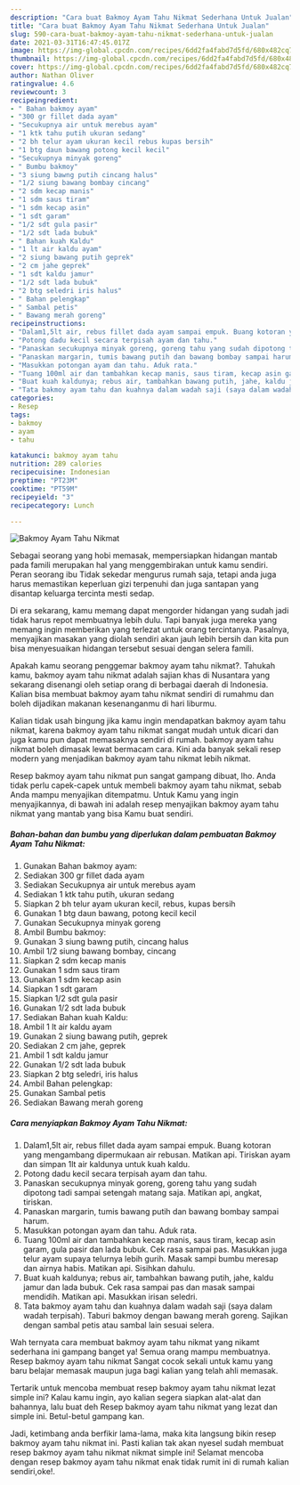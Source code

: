 ```yaml
---
description: "Cara buat Bakmoy Ayam Tahu Nikmat Sederhana Untuk Jualan"
title: "Cara buat Bakmoy Ayam Tahu Nikmat Sederhana Untuk Jualan"
slug: 590-cara-buat-bakmoy-ayam-tahu-nikmat-sederhana-untuk-jualan
date: 2021-03-31T16:47:45.017Z
image: https://img-global.cpcdn.com/recipes/6dd2fa4fabd7d5fd/680x482cq70/bakmoy-ayam-tahu-nikmat-foto-resep-utama.jpg
thumbnail: https://img-global.cpcdn.com/recipes/6dd2fa4fabd7d5fd/680x482cq70/bakmoy-ayam-tahu-nikmat-foto-resep-utama.jpg
cover: https://img-global.cpcdn.com/recipes/6dd2fa4fabd7d5fd/680x482cq70/bakmoy-ayam-tahu-nikmat-foto-resep-utama.jpg
author: Nathan Oliver
ratingvalue: 4.6
reviewcount: 3
recipeingredient:
- " Bahan bakmoy ayam"
- "300 gr fillet dada ayam"
- "Secukupnya air untuk merebus ayam"
- "1 ktk tahu putih ukuran sedang"
- "2 bh telur ayam ukuran kecil rebus kupas bersih"
- "1 btg daun bawang potong kecil kecil"
- "Secukupnya minyak goreng"
- " Bumbu bakmoy"
- "3 siung bawng putih cincang halus"
- "1/2 siung bawang bombay cincang"
- "2 sdm kecap manis"
- "1 sdm saus tiram"
- "1 sdm kecap asin"
- "1 sdt garam"
- "1/2 sdt gula pasir"
- "1/2 sdt lada bubuk"
- " Bahan kuah Kaldu"
- "1 lt air kaldu ayam"
- "2 siung bawang putih geprek"
- "2 cm jahe geprek"
- "1 sdt kaldu jamur"
- "1/2 sdt lada bubuk"
- "2 btg seledri iris halus"
- " Bahan pelengkap"
- " Sambal petis"
- " Bawang merah goreng"
recipeinstructions:
- "Dalam1,5lt air, rebus fillet dada ayam sampai empuk. Buang kotoran yang mengambang dipermukaan air rebusan. Matikan api. Tiriskan ayam dan simpan 1lt air kaldunya untuk kuah kaldu."
- "Potong dadu kecil secara terpisah ayam dan tahu."
- "Panaskan secukupnya minyak goreng, goreng tahu yang sudah dipotong tadi sampai setengah matang saja. Matikan api, angkat, tiriskan."
- "Panaskan margarin, tumis bawang putih dan bawang bombay sampai harum."
- "Masukkan potongan ayam dan tahu. Aduk rata."
- "Tuang 100ml air dan tambahkan kecap manis, saus tiram, kecap asin garam, gula pasir dan lada bubuk. Cek rasa sampai pas. Masukkan juga telur ayam supaya telurnya lebih gurih. Masak sampi bumbu meresap dan airnya habis. Matikan api. Sisihkan dahulu."
- "Buat kuah kaldunya; rebus air, tambahkan bawang putih, jahe, kaldu jamur dan lada bubuk. Cek rasa sampai pas dan masak sampai mendidih. Matikan api. Masukkan irisan seledri."
- "Tata bakmoy ayam tahu dan kuahnya dalam wadah saji (saya dalam wadah terpisah). Taburi bakmoy dengan bawang merah goreng. Sajikan dengan sambal petis atau sambal lain sesuai selera."
categories:
- Resep
tags:
- bakmoy
- ayam
- tahu

katakunci: bakmoy ayam tahu 
nutrition: 289 calories
recipecuisine: Indonesian
preptime: "PT23M"
cooktime: "PT59M"
recipeyield: "3"
recipecategory: Lunch

---
```



![Bakmoy Ayam Tahu Nikmat](https://img-global.cpcdn.com/recipes/6dd2fa4fabd7d5fd/680x482cq70/bakmoy-ayam-tahu-nikmat-foto-resep-utama.jpg)

Sebagai seorang yang hobi memasak, mempersiapkan hidangan mantab pada famili merupakan hal yang menggembirakan untuk kamu sendiri. Peran seorang ibu Tidak sekedar mengurus rumah saja, tetapi anda juga harus memastikan keperluan gizi terpenuhi dan juga santapan yang disantap keluarga tercinta mesti sedap.

Di era  sekarang, kamu memang dapat mengorder hidangan yang sudah jadi tidak harus repot membuatnya lebih dulu. Tapi banyak juga mereka yang memang ingin memberikan yang terlezat untuk orang tercintanya. Pasalnya, menyajikan masakan yang diolah sendiri akan jauh lebih bersih dan kita pun bisa menyesuaikan hidangan tersebut sesuai dengan selera famili. 



Apakah kamu seorang penggemar bakmoy ayam tahu nikmat?. Tahukah kamu, bakmoy ayam tahu nikmat adalah sajian khas di Nusantara yang sekarang disenangi oleh setiap orang di berbagai daerah di Indonesia. Kalian bisa membuat bakmoy ayam tahu nikmat sendiri di rumahmu dan boleh dijadikan makanan kesenanganmu di hari liburmu.

Kalian tidak usah bingung jika kamu ingin mendapatkan bakmoy ayam tahu nikmat, karena bakmoy ayam tahu nikmat sangat mudah untuk dicari dan juga kamu pun dapat memasaknya sendiri di rumah. bakmoy ayam tahu nikmat boleh dimasak lewat bermacam cara. Kini ada banyak sekali resep modern yang menjadikan bakmoy ayam tahu nikmat lebih nikmat.

Resep bakmoy ayam tahu nikmat pun sangat gampang dibuat, lho. Anda tidak perlu capek-capek untuk membeli bakmoy ayam tahu nikmat, sebab Anda mampu menyajikan ditempatmu. Untuk Kamu yang ingin menyajikannya, di bawah ini adalah resep menyajikan bakmoy ayam tahu nikmat yang mantab yang bisa Kamu buat sendiri.

<!--inarticleads1-->

##### Bahan-bahan dan bumbu yang diperlukan dalam pembuatan Bakmoy Ayam Tahu Nikmat:

1. Gunakan  Bahan bakmoy ayam:
1. Sediakan 300 gr fillet dada ayam
1. Sediakan Secukupnya air untuk merebus ayam
1. Sediakan 1 ktk tahu putih, ukuran sedang
1. Siapkan 2 bh telur ayam ukuran kecil, rebus, kupas bersih
1. Gunakan 1 btg daun bawang, potong kecil kecil
1. Gunakan Secukupnya minyak goreng
1. Ambil  Bumbu bakmoy:
1. Gunakan 3 siung bawng putih, cincang halus
1. Ambil 1/2 siung bawang bombay, cincang
1. Siapkan 2 sdm kecap manis
1. Gunakan 1 sdm saus tiram
1. Gunakan 1 sdm kecap asin
1. Siapkan 1 sdt garam
1. Siapkan 1/2 sdt gula pasir
1. Gunakan 1/2 sdt lada bubuk
1. Sediakan  Bahan kuah Kaldu:
1. Ambil 1 lt air kaldu ayam
1. Gunakan 2 siung bawang putih, geprek
1. Sediakan 2 cm jahe, geprek
1. Ambil 1 sdt kaldu jamur
1. Gunakan 1/2 sdt lada bubuk
1. Siapkan 2 btg seledri, iris halus
1. Ambil  Bahan pelengkap:
1. Gunakan  Sambal petis
1. Sediakan  Bawang merah goreng




<!--inarticleads2-->

##### Cara menyiapkan Bakmoy Ayam Tahu Nikmat:

1. Dalam1,5lt air, rebus fillet dada ayam sampai empuk. Buang kotoran yang mengambang dipermukaan air rebusan. Matikan api. Tiriskan ayam dan simpan 1lt air kaldunya untuk kuah kaldu.
1. Potong dadu kecil secara terpisah ayam dan tahu.
1. Panaskan secukupnya minyak goreng, goreng tahu yang sudah dipotong tadi sampai setengah matang saja. Matikan api, angkat, tiriskan.
1. Panaskan margarin, tumis bawang putih dan bawang bombay sampai harum.
1. Masukkan potongan ayam dan tahu. Aduk rata.
1. Tuang 100ml air dan tambahkan kecap manis, saus tiram, kecap asin garam, gula pasir dan lada bubuk. Cek rasa sampai pas. Masukkan juga telur ayam supaya telurnya lebih gurih. Masak sampi bumbu meresap dan airnya habis. Matikan api. Sisihkan dahulu.
1. Buat kuah kaldunya; rebus air, tambahkan bawang putih, jahe, kaldu jamur dan lada bubuk. Cek rasa sampai pas dan masak sampai mendidih. Matikan api. Masukkan irisan seledri.
1. Tata bakmoy ayam tahu dan kuahnya dalam wadah saji (saya dalam wadah terpisah). Taburi bakmoy dengan bawang merah goreng. Sajikan dengan sambal petis atau sambal lain sesuai selera.




Wah ternyata cara membuat bakmoy ayam tahu nikmat yang nikamt sederhana ini gampang banget ya! Semua orang mampu membuatnya. Resep bakmoy ayam tahu nikmat Sangat cocok sekali untuk kamu yang baru belajar memasak maupun juga bagi kalian yang telah ahli memasak.

Tertarik untuk mencoba membuat resep bakmoy ayam tahu nikmat lezat simple ini? Kalau kamu ingin, ayo kalian segera siapkan alat-alat dan bahannya, lalu buat deh Resep bakmoy ayam tahu nikmat yang lezat dan simple ini. Betul-betul gampang kan. 

Jadi, ketimbang anda berfikir lama-lama, maka kita langsung bikin resep bakmoy ayam tahu nikmat ini. Pasti kalian tak akan nyesel sudah membuat resep bakmoy ayam tahu nikmat nikmat simple ini! Selamat mencoba dengan resep bakmoy ayam tahu nikmat enak tidak rumit ini di rumah kalian sendiri,oke!.


